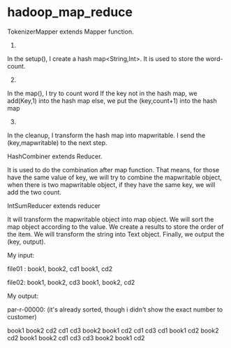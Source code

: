 # hadoop_map_reduce

TokenizerMapper extends Mapper function.

1.

In the setup(), I create a hash map<String,Int>. It is used to store the word-count.

2.

In the map(), I try to count word
If the key not in the hash map, we add(Key,1) into the hash map
else, we put the (key,count+1) into the hash map

3.

In the cleanup, I transform the hash map into mapwritable.
I send the (key,mapwritable) to the next step.


HashCombiner extends Reducer.

It is used to do the combination after map function. That means, for those have the same value of key, we will try to combine the mapwritable object, when there is two mapwritable object, if they have the same key, we will add the two count.


IntSumReducer extends reducer

It will transform the mapwritable object into map object. We will sort the map object according to the value. We create a results to store the order of the item. We will transform the string into Text object. Finally, we output the (key, output).



My input:

file01 :
book1, book2, cd1
book1, cd2

file02:
book1, book2, cd3
book1, book2, cd2

My output:

par-r-00000:
(it's already sorted, though i didn't show the exact number to customer)

book1	 book2 cd2 cd1 cd3
book2	 book1 cd2 cd1 cd3
cd1	 book1 cd2 book2
cd2	 book1 book2 cd1 cd3
cd3	 book2 book1 cd2
